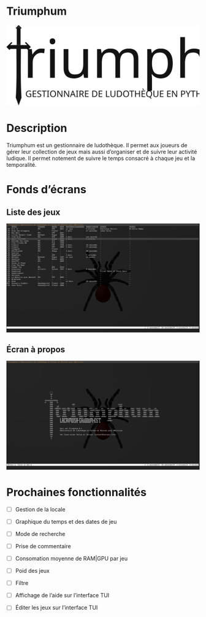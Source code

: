 # Triumphum

<img src="logo.svg" alt="Triumphum" />

# Description

Triumphum est un gestionnaire de ludothèque. Il permet aux joueurs de gérer leur collection de jeux mais aussi d’organiser et de suivre leur activité ludique. Il permet notement de suivre le temps consacré à chaque jeu et la temporalité.

# Fonds d’écrans
## Liste des jeux
<img src="./screanshots/acceuill.png" alt="À propos" />

## Écran à propos
<img src="./screanshots/about.png" alt="À propos" />


# Prochaines fonctionnalités
- [ ] Gestion de la locale
- [ ] Graphique du temps et des dates de jeu
- [ ] Mode de recherche
- [ ] Prise de commentaire
- [ ] Consomation moyenne de RAM|GPU par jeu
- [ ] Poid des jeux
- [ ] Filtre
- [ ] Affichage de l’aide sur l’interface TUI
- [ ] Éditer les jeux sur l’interface TUI

